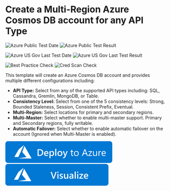 # Create a Multi-Region Azure Cosmos DB account for any API Type

![Azure Public Test Date](https://azurequickstartsservice.blob.core.windows.net/badges/101-cosmosdb-create-multi-region-account/PublicLastTestDate.svg)
![Azure Public Test Result](https://azurequickstartsservice.blob.core.windows.net/badges/101-cosmosdb-create-multi-region-account/PublicDeployment.svg)

![Azure US Gov Last Test Date](https://azurequickstartsservice.blob.core.windows.net/badges/101-cosmosdb-create-multi-region-account/FairfaxLastTestDate.svg)
![Azure US Gov Last Test Result](https://azurequickstartsservice.blob.core.windows.net/badges/101-cosmosdb-create-multi-region-account/FairfaxDeployment.svg)

![Best Practice Check](https://azurequickstartsservice.blob.core.windows.net/badges/101-cosmosdb-create-multi-region-account/BestPracticeResult.svg)
![Cred Scan Check](https://azurequickstartsservice.blob.core.windows.net/badges/101-cosmosdb-create-multi-region-account/CredScanResult.svg)

This template will create an Azure Cosmos DB account and provides multiple different configurations including:

- **API Type:** Select from any of the supported API types including: SQL, Cassandra, Gremlin, MongoDB, or Table.
- **Consistency Level:** Select from one of the 5 consistency levels: Strong, Bounded Staleness, Session, Consistent Prefix, Eventual.
- **Multi-Region:** Select locations for primary and secondary regions.
- **Multi-Master:** Select whether to enable multi-master support. Primary and Secondary regions, fully writable.
- **Automatic Failover:** Select whether to enable automatic failover on the account (Ignored when Multi-Master is enabled).

[![Deploy To Azure](https://raw.githubusercontent.com/Azure/azure-quickstart-templates/master/1-CONTRIBUTION-GUIDE/images/deploytoazure.svg?sanitize=true)]("https://portal.azure.com/#create/Microsoft.Template/uri/https%3A%2F%2Fraw.githubusercontent.com%2FAzure%2Fazure-quickstart-templates%2Fmaster%2F101-cosmosdb-create-multi-region-account%2Fazuredeploy.json")  [![Visualize](https://raw.githubusercontent.com/Azure/azure-quickstart-templates/master/1-CONTRIBUTION-GUIDE/images/visualizebutton.svg?sanitize=true)]("http://armviz.io/#/?load=https%3A%2F%2Fraw.githubusercontent.com%2FAzure%2Fazure-quickstart-templates%2Fmaster%2F101-cosmosdb-create-multi-region-account%2Fazuredeploy.json")
    


    

